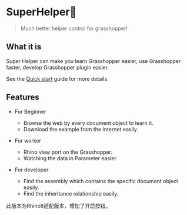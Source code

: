# SuperHelper🦗

> Much better helper control for grasshopper!


## What it is

Super Helper can make you learn Grasshopper easier, use Grasshopper faster, develop Grasshopper plugin easier.


See the [Quick start](quickstart.md) guide for more details.

## Features

- For Beginner
	- Browse the web by every document object to learn it.
	- Download the example from the Internet easily.

- For worker
	- Rhino view port on the Grasshopper.
	- Watching the data in Parameter easier.

- For developer
	- Find the assembly which contains the specific document object easily.
	- Find the inheritance relationship easily.

此版本为Rhino8适配版本，增加了开启按钮。
